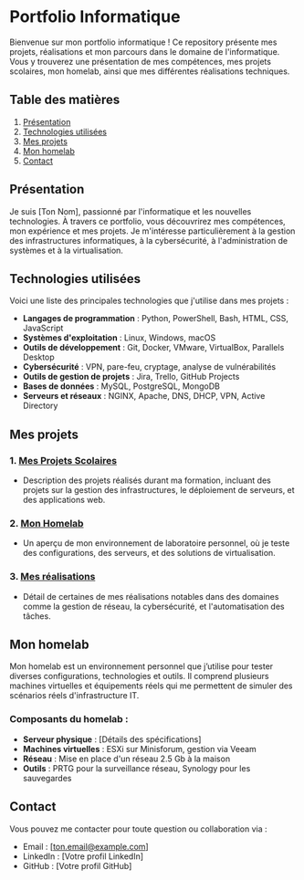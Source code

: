 # Portfolio Informatique

Bienvenue sur mon portfolio informatique ! Ce repository présente mes projets, réalisations et mon parcours dans le domaine de l'informatique. Vous y trouverez une présentation de mes compétences, mes projets scolaires, mon homelab, ainsi que mes différentes réalisations techniques.

## Table des matières
1. [Présentation](#présentation)
2. [Technologies utilisées](#technologies-utilisées)
3. [Mes projets](#mes-projets)
4. [Mon homelab](#mon-homelab)
5. [Contact](#contact)

## Présentation

Je suis [Ton Nom], passionné par l'informatique et les nouvelles technologies. À travers ce portfolio, vous découvrirez mes compétences, mon expérience et mes projets. Je m'intéresse particulièrement à la gestion des infrastructures informatiques, à la cybersécurité, à l'administration de systèmes et à la virtualisation.

## Technologies utilisées

Voici une liste des principales technologies que j'utilise dans mes projets :

- **Langages de programmation** : Python, PowerShell, Bash, HTML, CSS, JavaScript
- **Systèmes d'exploitation** : Linux, Windows, macOS
- **Outils de développement** : Git, Docker, VMware, VirtualBox, Parallels Desktop
- **Cybersécurité** : VPN, pare-feu, cryptage, analyse de vulnérabilités
- **Outils de gestion de projets** : Jira, Trello, GitHub Projects
- **Bases de données** : MySQL, PostgreSQL, MongoDB
- **Serveurs et réseaux** : NGINX, Apache, DNS, DHCP, VPN, Active Directory

## Mes projets

### 1. [Mes Projets Scolaires](#)
- Description des projets réalisés durant ma formation, incluant des projets sur la gestion des infrastructures, le déploiement de serveurs, et des applications web.

### 2. [Mon Homelab](#)
- Un aperçu de mon environnement de laboratoire personnel, où je teste des configurations, des serveurs, et des solutions de virtualisation.

### 3. [Mes réalisations](#)
- Détail de certaines de mes réalisations notables dans des domaines comme la gestion de réseau, la cybersécurité, et l'automatisation des tâches.

## Mon homelab

Mon homelab est un environnement personnel que j’utilise pour tester diverses configurations, technologies et outils. Il comprend plusieurs machines virtuelles et équipements réels qui me permettent de simuler des scénarios réels d'infrastructure IT.

### Composants du homelab :
- **Serveur physique** : [Détails des spécifications]
- **Machines virtuelles** : ESXi sur Minisforum, gestion via Veeam
- **Réseau** : Mise en place d'un réseau 2.5 Gb à la maison
- **Outils** : PRTG pour la surveillance réseau, Synology pour les sauvegardes

## Contact

Vous pouvez me contacter pour toute question ou collaboration via :

- Email : [ton.email@example.com]
- LinkedIn : [Votre profil LinkedIn]
- GitHub : [Votre profil GitHub]
